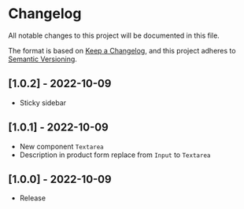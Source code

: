 # Changelog

All notable changes to this project will be documented in this file.

The format is based on [Keep a Changelog](https://keepachangelog.com/en/1.0.0/),
and this project adheres to [Semantic Versioning](https://semver.org/spec/v2.0.0.html).

## [1.0.2] - 2022-10-09

- Sticky sidebar

## [1.0.1] - 2022-10-09

- New component `Textarea`
- Description in product form replace from `Input` to `Textarea`

## [1.0.0] - 2022-10-09

- Release
